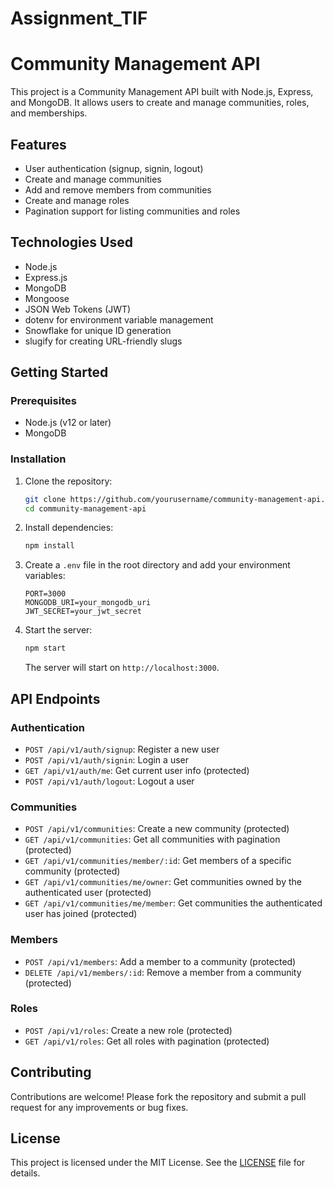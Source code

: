 # Assignment_TIF
# Community Management API

This project is a Community Management API built with Node.js, Express, and MongoDB. It allows users to create and manage communities, roles, and memberships.

## Features

- User authentication (signup, signin, logout)
- Create and manage communities
- Add and remove members from communities
- Create and manage roles
- Pagination support for listing communities and roles

## Technologies Used

- Node.js
- Express.js
- MongoDB
- Mongoose
- JSON Web Tokens (JWT)
- dotenv for environment variable management
- Snowflake for unique ID generation
- slugify for creating URL-friendly slugs

## Getting Started

### Prerequisites

- Node.js (v12 or later)
- MongoDB

### Installation

1. Clone the repository:

   ```bash
   git clone https://github.com/yourusername/community-management-api.git
   cd community-management-api
   ```

2. Install dependencies:

   ```bash
   npm install
   ```

3. Create a `.env` file in the root directory and add your environment variables:

   ```plaintext
   PORT=3000
   MONGODB_URI=your_mongodb_uri
   JWT_SECRET=your_jwt_secret
   ```

4. Start the server:

   ```bash
   npm start
   ```

   The server will start on `http://localhost:3000`.

## API Endpoints

### Authentication

- `POST /api/v1/auth/signup`: Register a new user
- `POST /api/v1/auth/signin`: Login a user
- `GET /api/v1/auth/me`: Get current user info (protected)
- `POST /api/v1/auth/logout`: Logout a user

### Communities

- `POST /api/v1/communities`: Create a new community (protected)
- `GET /api/v1/communities`: Get all communities with pagination (protected)
- `GET /api/v1/communities/member/:id`: Get members of a specific community (protected)
- `GET /api/v1/communities/me/owner`: Get communities owned by the authenticated user (protected)
- `GET /api/v1/communities/me/member`: Get communities the authenticated user has joined (protected)

### Members

- `POST /api/v1/members`: Add a member to a community (protected)
- `DELETE /api/v1/members/:id`: Remove a member from a community (protected)

### Roles

- `POST /api/v1/roles`: Create a new role (protected)
- `GET /api/v1/roles`: Get all roles with pagination (protected)

## Contributing

Contributions are welcome! Please fork the repository and submit a pull request for any improvements or bug fixes.

## License

This project is licensed under the MIT License. See the [LICENSE](LICENSE) file for details.
